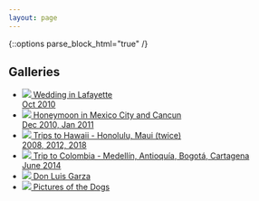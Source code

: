 ```yaml
---
layout: page
---
```


{::options parse_block_html="true" /}

## Galleries

<ul class="gallery">
  <li>
    <a href="https://www.icloud.com/sharedalbum/#B11GWZuqDGZWaEh" class="thumbnail">
      <img src="{{ site.baseurl }}/galleries/wedding.jpg">
      Wedding in Lafayette<br/>Oct 2010
    </a>
  </li>
  <li>
    <a href="https://www.icloud.com/sharedalbum/#B11532ODWm1ZPM" class="thumbnail">
      <img src="{{ site.baseurl }}/galleries/honeymoon.jpg">
      Honeymoon in Mexico City and Cancun<br/>Dec 2010, Jan 2011
    </a>
  </li>
  <li>
    <a href="https://www.icloud.com/sharedalbum/#B11G4TcsmGjQw37" class="thumbnail">
      <img src="{{ site.baseurl }}/galleries/hawaii.jpg">
      Trips to Hawaii - Honolulu, Maui (twice)<br/>
      2008, 2012, 2018
    </a>
  </li>
  <li>
    <a href="https://www.icloud.com/sharedalbum/#B11G6XBub0G0Ni" class="thumbnail">
      <img src="{{ site.baseurl }}/galleries/colombia.jpg">
      Trip to Colombia - Medellín, Antioquía, Bogotá, Cartagena<br/>
      June 2014
    </a>
  </li>
  <li>
    <a href="https://www.icloud.com/sharedalbum/#B115qXGF1gAncs" class="thumbnail">
      <img src="{{ site.baseurl }}/galleries/donluis.jpg">
      Don Luis Garza<br/>
    </a>
  </li>
  <li>
    <a href="https://www.icloud.com/sharedalbum/#B11GY8gBYGwRsNv" class="thumbnail">
      <img src="{{ site.baseurl }}/galleries/dogs.jpg">
      Pictures of the Dogs<br/>
    </a>
  </li>


</ul>